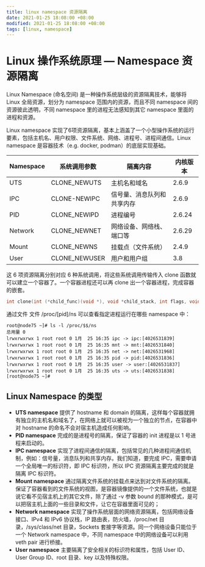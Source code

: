 ```yaml
---
title: linux namespace 资源隔离
date: 2021-01-25 18:08:00 +08:00
modified: 2021-01-25 18:08:00 +08:00
tags: [linux, namespace]
---
```

# Linux 操作系统原理 — Namespace 资源隔离

Linux Namespace (命名空间) 是一种操作系统层级的资源隔离技术，能够将 Linux 全局资源，划分为 namespace 范围内的资源，而且不同 namespace 间的资源彼此透明，不同 namespace 里的进程无法感知到其它 namespace  里面的进程和资源。



Linux namespace 实现了6项资源隔离，基本上涵盖了一个小型操作系统的运行要素，包括主机名、用户权限、文件系统、网络、进程号、进程间通信。Linux namespace 是容器技术（e.g. docker, podman）的底层实现基础。



| Namespace | 系统调用参数  | 隔离内容                   | 内核版本 |
| --------- | ------------- | -------------------------- | -------- |
| UTS       | CLONE_NEWUTS  | 主机名和域名               | 2.6.9    |
| IPC       | CLONE-NEWIPC  | 信号量、消息队列和共享内存 | 2.6.9    |
| PID       | CLONE_NEWIPD  | 进程编号                   | 2.6.24   |
| Network   | CLONE_NEWNET  | 网络设备、网络栈、端口等   | 2.6.29   |
| Mount     | CLONE_NEWNS   | 挂载点（文件系统）         | 2.4.9    |
| User      | CLONE_NEWUSER | 用户和用户组               | 3.8      |

这 6 项资源隔离分别对应 6 种系统调用，将这些系统调用传输传入 clone 函数就可以建立一个容器了。一个容器进程还可以再 clone 出一个容器进程，完成容器的嵌套。

```c
int clone(int (*child_func)(void *), void *child_stack, int flags, void *arg);
```

通过文件 文件 /proc/[pid]/ns 可以查看指定进程运行在哪些 namespace 中：

```
root@node75 ~]# ls -l /proc/$$/ns
总用量 0
lrwxrwxrwx 1 root root 0 1月  25 16:35 ipc -> ipc:[4026531839]
lrwxrwxrwx 1 root root 0 1月  25 16:35 mnt -> mnt:[4026531840]
lrwxrwxrwx 1 root root 0 1月  25 16:35 net -> net:[4026531968]
lrwxrwxrwx 1 root root 0 1月  25 16:35 pid -> pid:[4026531836]
lrwxrwxrwx 1 root root 0 1月  25 16:35 user -> user:[4026531837]
lrwxrwxrwx 1 root root 0 1月  25 16:35 uts -> uts:[4026531838]
[root@node75 ~]# 
```



## Linux Namespace 的类型

- **UTS namespace** 提供了 hostname 和 domain 的隔离，这样每个容器就拥有独立的主机名和域名了，在网络上就可以被视为一个独立的节点，在容器中对 hostname 的命名不会对宿主机造成任何影响。
- **PID namespace** 完成的是进程号的隔离，保证了容器的 init 进程是以 1 号进程来启动的。
- **IPC namespace** 实现了进程间通信的隔离，包括常见的几种进程间通信机制，例如：信号量，消息队列和共享内存。我们知道，要完成 IPC，需要申请一个全局唯一的标识符，即 IPC 标识符，所以 IPC 资源隔离主要完成的就是隔离 IPC 标识符。
- **Mount namespace** 通过隔离文件系统的挂载点来达到对文件系统的隔离。保证了容器看到的文件系统的视图，是容器镜像提供的一个文件系统，也就是说它看不见宿主机上的其它文件，除了通过 -v 参数 bound 的那种模式，是可以把宿主机上面的一些目录和文件，让它在容器里面可见的；
- **Network namespace** 实现了操作系统层面的网络资源隔离，包括网络设备接口、IPv4 和 IPv6 协议栈，IP 路由表，防火墙，/proc/net 目录，/sys/class/net 目录，Sockets 套接字等资源。同一个网络设备只能位于一个 Network namespace 中，不同 namespace 中的网络设备可以利用 veth pair 进行桥接。
- **User namespace** 主要隔离了安全相关的标识符和属性，包括 User ID、User Group ID、root 目录、key 以及特殊权限。